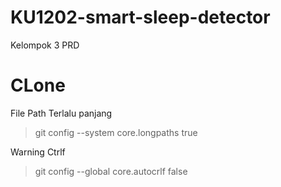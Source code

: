 # KU1202-smart-sleep-detector

Kelompok 3 PRD

# CLone

File Path Terlalu panjang
> git config --system core.longpaths true

Warning Ctrlf
> git config --global core.autocrlf false